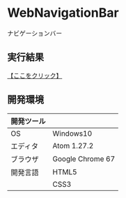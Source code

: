 # WebNavigationBar
ナビゲーションバー

## 実行結果
[【ここをクリック】](https://xekid78.github.io/WebNavigationBar/)

## 開発環境
| 開発ツール |  |
|:-|:-|
| OS | Windows10 |
| エディタ | Atom 1.27.2 |
| ブラウザ | Google Chrome 67 |
| 開発言語 | HTML5 |
| | CSS3 |
